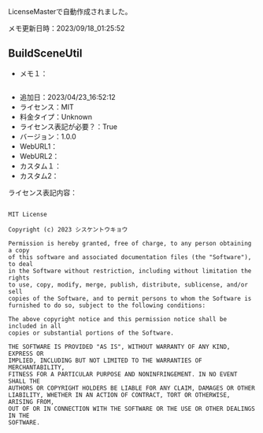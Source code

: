 LicenseMasterで自動作成されました。

メモ更新日時：2023/09/18_01:25:52

## BuildSceneUtil

* メモ１：

```

```

* 追加日：2023/04/23_16:52:12
* ライセンス：MIT
* 料金タイプ：Unknown
* ライセンス表記が必要？：True
* バージョン：1.0.0
* WebURL1：
* WebURL2：
* カスタム１：
* カスタム2：


ライセンス表記内容：

```

MIT License

Copyright (c) 2023 シスケントウキョウ

Permission is hereby granted, free of charge, to any person obtaining a copy
of this software and associated documentation files (the "Software"), to deal
in the Software without restriction, including without limitation the rights
to use, copy, modify, merge, publish, distribute, sublicense, and/or sell
copies of the Software, and to permit persons to whom the Software is
furnished to do so, subject to the following conditions:

The above copyright notice and this permission notice shall be included in all
copies or substantial portions of the Software.

THE SOFTWARE IS PROVIDED "AS IS", WITHOUT WARRANTY OF ANY KIND, EXPRESS OR
IMPLIED, INCLUDING BUT NOT LIMITED TO THE WARRANTIES OF MERCHANTABILITY,
FITNESS FOR A PARTICULAR PURPOSE AND NONINFRINGEMENT. IN NO EVENT SHALL THE
AUTHORS OR COPYRIGHT HOLDERS BE LIABLE FOR ANY CLAIM, DAMAGES OR OTHER
LIABILITY, WHETHER IN AN ACTION OF CONTRACT, TORT OR OTHERWISE, ARISING FROM,
OUT OF OR IN CONNECTION WITH THE SOFTWARE OR THE USE OR OTHER DEALINGS IN THE
SOFTWARE.

```
